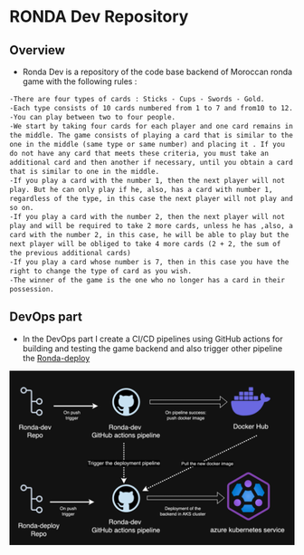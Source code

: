 # **RONDA Dev Repository**
## Overview
- Ronda Dev is a repository of the code base backend of Moroccan ronda game with the following rules : 
```
-There are four types of cards : Sticks - Cups - Swords - Gold.
-Each type consists of 10 cards numbered from 1 to 7 and from10 to 12.
-You can play between two to four people.
-We start by taking four cards for each player and one card remains in the middle. The game consists of playing a card that is similar to the one in the middle (same type or same number) and placing it . If you do not have any card that meets these criteria, you must take an additional card and then another if necessary, until you obtain a card that is similar to one in the middle.
-If you play a card with the number 1, then the next player will not play. But he can only play if he, also, has a card with number 1, regardless of the type, in this case the next player will not play and so on.
-If you play a card with the number 2, then the next player will not play and will be required to take 2 more cards, unless he has ,also, a card with the number 2, in this case, he will be able to play but the next player will be obliged to take 4 more cards (2 + 2, the sum of the previous additional cards)
-If you play a card whose number is 7, then in this case you have the right to change the type of card as you wish.
-The winner of the game is the one who no longer has a card in their possession.
```
## **DevOps part**
- In the DevOps part I create a CI/CD pipelines using GitHub actions for building and testing the game backend and also trigger other pipeline the [Ronda-deploy]()

<img src="./images/ronda.drawio.png">
<!-- <img src="./images/ronda.drawio.png" > -->
<!-- <img src="./images/ronda1.jpeg" width="900"> -->